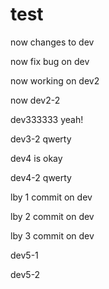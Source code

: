 # test

now changes to dev

now fix bug on dev

now working on dev2

now dev2-2

dev333333 yeah!

dev3-2 qwerty

dev4 is okay

dev4-2 qwerty

lby 1 commit on dev 

lby 2 commit on dev 

lby 3 commit on dev 

dev5-1

dev5-2
